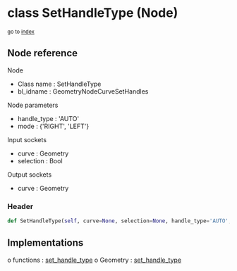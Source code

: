 # class SetHandleType (Node)

<sub>go to [index](/docs/index.md)</sub>

## Node reference

Node
 - Class name : SetHandleType
 - bl_idname : GeometryNodeCurveSetHandles

Node parameters
 - handle_type : 'AUTO'
 - mode : {'RIGHT', 'LEFT'}

Input sockets
 - curve : Geometry
 - selection : Bool

Output sockets
 - curve : Geometry

### Header

``` python
def SetHandleType(self, curve=None, selection=None, handle_type='AUTO', mode={'RIGHT', 'LEFT'}, node_label=None, node_color=None):
```

## Implementations

o functions : [set_handle_type](/docs/GeoNodes_classes/set_handle_type.md)
o Geometry : [set_handle_type](/docs/GeoNodes_classes/set_handle_type.md) 

